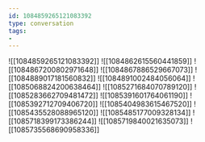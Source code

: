 ```yaml
---
id: 1084859265121083392
type: conversation
tags:
- 
---
```

![[1084859265121083392]]
![[1084862615560441859]]
![[1084867200802971648]]
![[1084867886529667073]]
![[1084889017181560832]]
![[1084891002484056064]]
![[1085068824200638464]]
![[1085271684070789120]]
![[1085283662709481472]]
![[1085391601764061190]]
![[1085392712709406720]]
![[1085404983615467520]]
![[1085435528088965120]]
![[1085485177009328134]]
![[1085718399173386244]]
![[1085719840021635073]]
![[1085735568690958336]]

